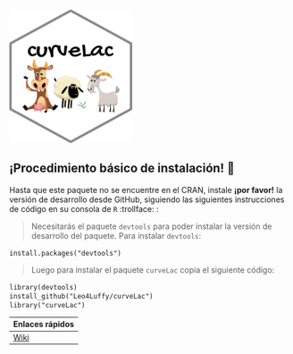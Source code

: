 <img src="https://raw.githubusercontent.com/Leo4Luffy/curveLac/master/Imagenes/curveLac_hex.png" width="220" height="240">

## ¡Procedimiento básico de instalación! 🏁

Hasta que este paquete no se encuentre en el CRAN, instale **¡por favor!** la versión de desarrollo desde GitHub, siguiendo las siguientes instrucciones de código en su consola de `R` :trollface: :

> Necesitarás el paquete `devtools` para poder instalar la versión de desarrollo del paquete. Para instalar `devtools`:

```
install.packages("devtools")
```

> Luego para instalar el paquete `curveLac` copia el siguiente código:

```
library(devtools)
install_github("Leo4Luffy/curveLac")
library("curveLac")
```

|Enlaces rápidos|
|---|
|[Wiki](https://github.com/Leo4Luffy/curveLac/wiki)|
